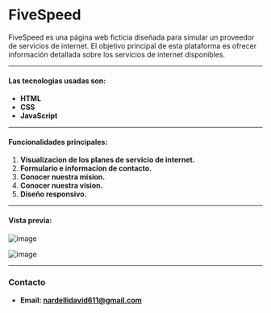 # FiveSpeed
FiveSpeed es una página web ficticia diseñada para simular un proveedor de servicios de internet. El objetivo principal de esta plataforma es ofrecer información detallada sobre los servicios de internet disponibles.

------------

#### **Las tecnologias usadas son:**
- **HTML**
- **CSS**
- **JavaScript**

------------

#### **Funcionalidades principales:**
1.  **Visualizacion de los planes de servicio de internet.**
2.  **Formulario e informacion de contacto.**
3. **Conocer nuestra mision.**
4. **Conocer nuestra vision.**
5. **Diseño responsivo.**

------------

#### **Vista previa:**
![image](https://github.com/macheting/FiveSpeed/assets/151371549/645d97e6-2213-46f1-a7dd-f502780bc4d4)

![image](https://github.com/macheting/FiveSpeed/assets/151371549/8e91e98d-662e-4c72-9a9f-66f1e38f0467)

------------

### Contacto
- **Email: nardellidavid611@gmail.com**

